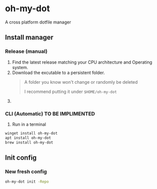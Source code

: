 # oh-my-dot
A cross platform dotfile manager

## Install manager

### Release (manual)

1. Find the latest release matching your CPU architecture and Operating system.
2. Download the excutable to a persistent folder.
   > A folder you know won't change or randomly be deleted
   >
   > I recommend putting it under `$HOME/oh-my-dot`
3. 

### CLI (Automatic) TO BE IMPLIMENTED

1. Run in a terminal

```sh
winget install oh-my-dot
apt install oh-my-dot
brew install oh-my-dot
```

## Init config

### New fresh config

```sh
oh-my-dot init -Repo
```